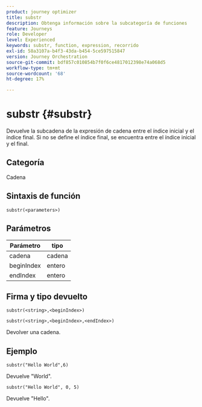 ```yaml
---
product: journey optimizer
title: substr
description: Obtenga información sobre la subcategoría de funciones
feature: Journeys
role: Developer
level: Experienced
keywords: substr, function, expression, recorrido
exl-id: 58a3107a-b4f3-43da-b454-5ce597515847
version: Journey Orchestration
source-git-commit: bdf857c010854b7f0f6ce4817012398e74a068d5
workflow-type: tm+mt
source-wordcount: '68'
ht-degree: 17%

---
```


# substr {#substr}

Devuelve la subcadena de la expresión de cadena entre el índice inicial y el índice final. Si no se define el índice final, se encuentra entre el índice inicial y el final.

## Categoría

Cadena

## Sintaxis de función

`substr(<parameters>)`

## Parámetros

| Parámetro | tipo |
|-------------|----------|
| cadena | cadena |
| beginIndex | entero |
| endIndex | entero |

## Firma y tipo devuelto

`substr(<string>,<beginIndex>)`

`substr(<string>,<beginIndex>,<endIndex>)`

Devolver una cadena.

## Ejemplo

`substr("Hello World",6)`

Devuelve &quot;World&quot;.

`substr("Hello World", 0, 5)`

Devuelve &quot;Hello&quot;.
